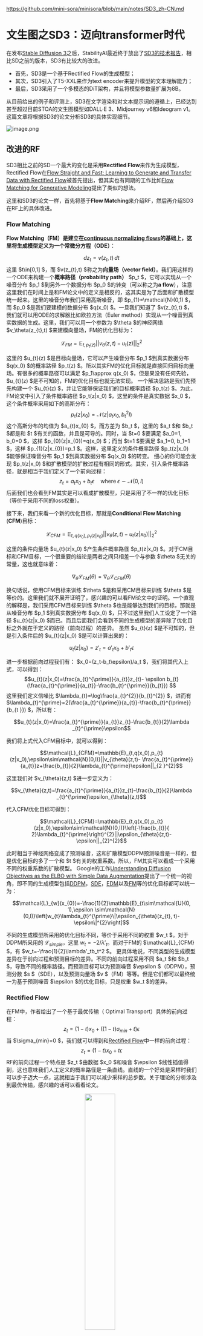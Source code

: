 https://github.com/mini-sora/minisora/blob/main/notes/SD3_zh-CN.md
# 文生图之SD3：迈向transformer时代

在发布[Stable Diffusion 3](https://stability.ai/news/stable-diffusion-3)之后，StabilityAI最近终于放出了[SD3的技术报告](https://stability.ai/news/stable-diffusion-3-research-paper)，相比SD之前的版本，SD3有比较大的改进。

- 首先，SD3是一个基于Rectified Flow的生成模型；
- 其次，SD3引入了T5-XXL来作为text encoder来提升模型的文本理解能力；
- 最后，SD3采用了一个多模态的DiT架构，并且将模型参数量扩展为8B。

从目前给出的例子和评测上，SD3在文字渲染和对文本提示词的遵循上，已经达到甚至超过目前STOA的文生图模型如DALL·E 3、Midjourney v6和Ideogram v1。这篇文章将根据SD3的论文分析SD3的具体实现细节。

![image.png](https://cdn.nlark.com/yuque/0/2024/png/21973811/1709871143271-c299f747-c675-46e1-9edf-db7bee6baab7.png#averageHue=%2380c8e1&clientId=u0cd23905-4720-4&from=paste&height=561&id=ub2bc6e58&originHeight=1235&originWidth=1920&originalType=binary&ratio=2.200000047683716&rotation=0&showTitle=false&size=3412261&status=done&style=none&taskId=u38b03b1a-8524-4475-a704-445bd0c5d8e&title=&width=872.7272538114189)

## 改进的RF

SD3相比之前的SD一个最大的变化是采用**Rectified Flow**来作为生成模型，Rectified Flow在[Flow Straight and Fast: Learning to Generate and Transfer Data with Rectified Flow](https://arxiv.org/abs/2209.03003)被首先提出，但其实也有同期的工作比如[Flow Matching for Generative Modeling](https://arxiv.org/abs/2210.02747)提出了类似的想法。

这里和SD3的论文一样，首先将基于**Flow Matching**来介绍RF，然后再介绍SD3在RF上的具体改进。

### Flow Matching

**Flow Matching（FM）**是建立在[continuous normalizing flows](https://arxiv.org/abs/1806.07366)的基础上，这里将生成模型定义为一个**常微分方程（ODE）**：

 $$dz_{t}=v(z_{t},t)\,dt $$
这里  $t\in[0,1] $，而  $v(z_{t},t) $称之为**向量场（vector field）**。我们用这样的一个ODE来构建一个**概率路径（probability path）**  $p_t $，它可以实现从一个噪音分布  $p_1  $到另外一个数据分布 $p_0 $的转变（可以称之为**a flow**），注意这里我们在时间上是和FM论文中的定义是相反的，这其实是为了后面和扩散模型统一起来。这里的噪音分布我们采用高斯噪音，即 $p_{1}=\mathcal{N}(0,1) $，而 $p_0 $是我们要建模的数据分布 $q(x_0) $。一旦我们知道了 $v(z_{t},t) $，我们就可以用ODE的求解器比如欧拉方法（Euler method）实现从一个噪音到真实数据的生成。这里，我们可以用一个参数为 $\theta $的神经网络 $v_\theta(z_{t},t) $来建模向量场，FM的优化目标为：
 ```math
 \displaystyle\mathcal{L}_{FM}=\mathbb{E}_{t,p_{t}(z)}||v_{\theta}(z,t)-u_{t}(z)||_{2}^{2} 
 ```
这里的 $u_{t}(z) $是目标向量场，它可以产生噪音分布 $p_1 $到真实数据分布 $q(x_0) $的概率路径 $p_t(z) $。所以其实FM的优化目标就是直接回归目标向量场。有很多的概率路径可以满足 $p_1\approx q(x_0) $，但是果没有任何先验， $u_{t}(z) $是不可知的，FM的优化目标也就无法实现。
一个解决思路是我们先预先构建一个 $u_{t}(z) $，并让它能够保证我们的目标概率路径 $p_t(z) $。为此，FM论文中引入了条件概率路径 $p_t(z|x_0) $，这里的条件是真实数据 $x_0 $，这个条件概率采用如下的高斯分布：
 $$p_{t}(z|x_{0})=\mathcal{N}(z|a_{t}x_{0}, b_{t}^{2}I) $$
这个高斯分布的均值为 $a_{t}x_{0} $，而方差为 $b_t $，这里的 $a_t $和 $b_t $都是和 $t $有关的函数，并且是可导的。同时，当 $t=0 $要满足 $a_0=1, b_0=0 $，这样 $p_{0}(z|x_{0})=q(x_0) $；而当 $t=1 $要满足 $a_1=0, b_1=1 $，这样 $p_{1}(z|x_{0})=p_1 $。这样，这里定义的条件概率路径 $p_t(z|x_0) $能够保证噪音分布 $p_1 $到真实数据分布 $q(x_0) $的转变。
细心的你可能会发现 $p_t(z|x_0) $和扩散模型的扩散过程有相同的形式。其实，引入条件概率路径，就是相当于我们定义了一个前向过程：
 $$z_{t}=a_{t}x_{0}+b_{t}\epsilon\quad\text{where}\;\epsilon\sim\mathcal{N}(0,I) $$
后面我们也会看到FM其实是可以看成扩散模型，只是采用了不一样的优化目标（等价于采用不同的loss权重）。

接下来，我们来看一个新的优化目标，那就是**Conditional Flow Matching** (**CFM**)目标：
 ```math
\mathcal{L}_{CFM}=\mathbb{E}_{t,q(x_0),p_{t}(z|x_0)}||v_{\theta}(z,t)-u_{t}(z|x_0)||_{2}^{2}
```
这里的条件向量场 $u_{t}(z|x_0) $产生条件概率路径 $p_t(z|x_0) $。对于CM目标和CFM目标，一个很重要的结论是两者之间只相差一个与参数 $\theta $无关的常量，这也就意味着：
```math
\nabla_{\theta} \mathcal{L}_{FM}(\theta) = \nabla_{\theta} \mathcal{L}_{CFM}(\theta)
```
换句话说，使用CFM目标来训练 $\theta $是和采用CM目标来训练 $\theta $是等价的。这里我们就不展开证明了，感兴趣的可以看FM论文中的证明。一个直观的解释是，我们采用CFM目标来训练 $\theta $也是能够达到我们的目标，那就是从噪音分布 $p_1 $到真实数据分布 $q(x_0) $，只不过这里我们人工设定了一个路径 $u_{t}(z|x_0) $而已。而且后面我们会看到不同的生成模型的差异除了优化目标之外就在于定义的路径（前向过程）的差异。
虽然 $u_{t}(z) $是不可知的，但是引入条件后的 $u_{t}(z|x_0) $是可以计算出来的：
```math
u_{t}(z|x_0)=z'_t=a'_{t}x_{0}+b'_{t}\epsilon
```
进一步根据前向过程我们有： $x_0=(z_t-b_t\epsilon)/a_t $，我们将其代入上式，可以得到：
 $$u_{t}(z|x_0)=\frac{a_{t}^{\prime}}{a_{t}}z_{t}-
\epsilon b_{t}(\frac{a_{t}^{\prime}}{a_{t}}-\frac{b_{t}^{\prime}}{b_{t}}) $$
这里我们定义信噪比 $\lambda_{t}=\log\frac{a_{t}^{2}}{b_{t}^{2}} $，进而有 $\lambda_{t}^{\prime}=2(\frac{a_{t}^{\prime}}{a_{t}}-\frac{b_{t}^{\prime}}{b_{t
}}) $，所以有：
```math
u_{t}(z|x_0)=\frac{a_{t}^{\prime}}{a_{t}}z_{t}-\frac{b_{t}}{2}\lambda
_{t}^{\prime}\epsilon
```
我们将上式代入CFM目标中，就可以得到：
```math
\mathcal{L}_{CFM}=\mathbb{E}_{t,q(x_0),p_{t}(z|x_0),\epsilon\sim\mathcal{N}(0,I)}||v_{\theta}(z,t)-
\frac{a_{t}^{\prime}}{a_{t}}z+\frac{b_{t}}{2}\lambda_{t}^{\prime}\epsilon||_{2
}^{2}
```
这里我们对 $v_{\theta}(z,t) $进一步定义为：
```math
v_{\theta}(z,t)=\frac{a_{t}^{\prime}}{a_{t}}z_{t}-\frac{b_{t}}{2}\lambda
_{t}^{\prime}\epsilon_{\theta}(z,t)
```
代入CFM优化目标可得到：
```math
\mathcal{L}_{CFM}=\mathbb{E}_{t,q(x_0),p_{t}(z|x_0),\epsilon\sim\mathcal{N}(0,I)}\left(-\frac{b_{t}}{
2}\lambda_{t}^{\prime}\right)^{2}||\epsilon_{\theta}(z,t)-\epsilon||_{2}^{2}
```
此时相当于神经网络变成了预测噪音，这和扩散模型DDPM预测噪音是一样的，但是优化目标的多了一个和 $t $有关的权重系数。所以，FM其实可以看成一个采用不同的权重系数的扩散模型。
Google的工作[Understanding Diffusion Objectives as the ELBO with Simple Data Augmentation](https://arxiv.org/abs/2303.00848)提出了一个统一的视角，即不同的生成模型包括[DDPM](https://arxiv.org/abs/2006.11239)，[SDE](https://arxiv.org/abs/2011.13456)，[EDM](https://arxiv.org/abs/2206.00364)以及[FM](https://arxiv.org/abs/2210.02747)等的优化目标都可以统一为：
```math
\mathcal{L}_{w}(x_{0})=-\frac{1}{2}\mathbb{E}_{t\sim\mathcal{U}(0, 1),\epsilon
\sim\mathcal{N}(0,I)}\left[w_{t}\lambda_{t}^{\prime}\|\epsilon_{\theta}(z_{t},
t)-\epsilon\|^{2}\right]
```
不同的生成模型所采用的优化目标不同，等价于采用不同的权重 $w_t $。对于DDPM所采用的 $`\mathcal{L}_{simple} `$，这里 $`w_t=-2/\lambda'_t `$。而对于FM的 $\mathcal{L}_{CFM} $，有 $w_t=-\frac{1}{2}\lambda'_tb_t^2 $。
更具体地说，不同类型的生成模型差异在于前向过程和预测目标的差异。不同的前向过程采用不同 $a_t $和 $b_t $，导致不同的概率路径。而预测目标可以为预测噪音 $\epsilon $（DDPM），预测分数 $s $（SDE），以及预测向量场 $v $（FM）等等。但是它们都可以最终统一为基于预测噪音 $\epsilon $的优化目标，只是权重 $w_t $的差异。

### Rectified Flow

在FM中，作者给出了一个基于最优传输（ Optimal Transport）具体的前向过程：
 $$z_t=(1-t)x_0+((1-t)\sigma_{min}+t)\epsilon $$
当 $\sigma_{min}=0 $，我们就可以得到和[Rectified Flow](https://arxiv.org/abs/2209.03003)中一样的前向过程：
 $$z_t=(1-t)x_0+t\epsilon $$
RF的前向过程一个特点是 $z_t $由数据 $x_0 $和噪音 $\epsilon $线性插值得到，这也意味我们人工定义的概率路径是一条直线。直线的一个好处是采样时我们可以步子迈大一点，这就相当于我们可以减少采样的总步数。关于理论的分析涉及到最优传输，感兴趣的话可以看看论文。

<div align="center">
<img src="https://cdn.nlark.com/yuque/0/2024/png/21973811/1709954243903-7d0255cc-7220-4aa3-8d4c-23ef451b0288.png#averageHue=%236ead5f&clientId=ue3b9ce99-4c1b-4&from=paste&height=187&id=u052dd81c&originHeight=412&originWidth=594&originalType=binary&ratio=2.200000047683716&rotation=0&showTitle=false&size=81030&status=done&style=none&taskId=u2084ac39-34e4-4f19-8137-0e397d5dc38&title=&width=269.9999941479077" width="40%"/>
  <div align="center">
  </div>
</div>

对于RF，有 $`z'_t=-x_0+\epsilon `$，所以其优化目标就变成了：
```math
\mathcal{L}_{RF}=\mathbb{E}_{t,q(x_0),p_{t}(z|x_0),\epsilon\sim\mathcal{N}(0,I)}||v_{\theta}(z,t)-
(\epsilon-x_0)||_{2
}^{2}
```
可以看到，最终RF的损失函数是非常简单的。如果将RF转成 $`\mathcal{L}_{w}(x_{0}) `$，其对应的 $w_t=-\frac{1}{2}\lambda'_tb_t^2=\frac{t}{1-t} $。

SD3论文中除了实验RF模型外，还对其它模型做了对比实验，这里也需要简单介绍一下。

首先是之前版本的SD所采用的(**LDM-**)**Linear**，LDM是基于DDPM，但和DDPM采用了不同的noise schedule。DDPM是基于离散时间 $t=0,\dots,T-1 $的扩散模型，给定扩散系数 $\beta_0 $和 $\beta_T $， $\beta_{t}=\beta_{0}+\frac{t}{T-1}(\beta_{T-1}-\beta_{0}) $（DDPM的noise schedule是线性的）。对于LDM， $`\beta_t=\left(\sqrt{\beta_0}+\frac t{T-1}(\sqrt{\beta_{T-1}}-\sqrt{\beta_0})\right)^2`$。根据 $\beta_t $，可以得到：
 $a_{t}=(\prod_{s=0}^{t}(1-\beta_{s}))^{\frac{1}{2}}, b_t=\sqrt{1-a^2_t} $

除了线性noise schedule，[I-DDPM](https://arxiv.org/abs/2102.09672)还提出了cosine noise schedule，其前向过程可以定义为（采用连续时间）：
 $$z_{t}=\cos (\frac{\pi}{2}t)x_{0}+\sin(\frac{\pi}{2}t)\epsilon $$

除了此外，SD3还实验了[EDM](https://arxiv.org/abs/2206.00364)，但这里我们不再展开了。

### 改进的采样方法

这里所说的采样是指的训练过程对时间步 $t $的采样，由于 $t $是和信噪比SNR正相关的，所以也可以说是对SNR的采样。对于RF，其默认使用均匀分布 $t\sim\mathcal{U}(0, 1) $进行采样，这也就是说各个时间步 $t $是同等对待的。但是SD3论文中认为不同时间步的任务难度是一样：两边相对容易，而中间是比较难的。所以，这里是设计了一些新的采样方法来提高中间时间步的权重。改变采样的分布，等价于改变权重系数：
 $$w_{t}^{\pi}=\frac{t}{1-t}\pi(t) $$
这里的 $\pi(t) $是采样 $t $所遵循的概率分布，当使用均匀分布 $t\sim\mathcal{U}(0, 1) $时， $\pi(t)=1 $。

下面我们介绍一下SD3论文中所实验的几种采样方法。
1. **Logit-Normal Sampling**
2. **Mode Sampling with Heavy Tails**
3. **CosMap**

第一个采样方法是**Logit-Normal Sampling**，这是采用[Logit-Normal分布](https://en.wikipedia.org/wiki/Logit-normal_distribution)，所谓的Logit-Normal分布是指变量的logit满足正态分布，对于Logit-Normal分布，其概率密度为：
 $$\pi_{\text{ln}}(t;m,s)=\frac{1}{s\sqrt{2\pi}}\frac{1}{t(1-t)}\exp(-
\frac{(\text{logit}(t)-m)^{2}}{2s^{2}}) $$
这里 $\text{logit}(t)=\log\frac{t}{1-t} $。其中参数 $m $可以控制 $t $的偏向（其中 $m=0 $时， $t=0.5 $是分布的峰值），参数 $s $控制分布的宽度（或者说是胖瘦）。下面是不同的参数下分布的可视化：

![image.png](https://cdn.nlark.com/yuque/0/2024/png/21973811/1709977129602-7e207ac3-d181-4cd4-a47e-43fbb3dcaeaf.png#averageHue=%23c0aba4&clientId=ud43ec78a-4dae-4&from=paste&height=430&id=u0c5406ad&originHeight=947&originWidth=1320&originalType=binary&ratio=2.200000047683716&rotation=0&showTitle=false&size=70150&status=done&style=none&taskId=u094a2a0b-a8a3-42d1-9527-5c8fb014039&title=&width=599.9999869953505)

在采样过程中，我们可以先基于正态分布 $u\sim\mathcal{N}(u;m,s) $采样出一个 $u $，然后再转成 $t=\frac{e^u}{1+e^u} $。

第二个采样方法是**Mode Sampling with Heavy Tails**。Logit-Normal分布的一个问题是两边 $t=0 $和 $t=1 $附近基本采样不到，这个可能会对性能有一定的影响。所以这个第二个采样方法是基于一个重尾分布。首先我们用定义如下的函数：
 $$f_{\text{mode}}(u;s)=1-u-s\cdot(\cos^{2}(\frac{\pi}{2}u)-
1+u) $$
这里 $-1\leq s\leq\frac{2}{\pi-2} $，此时函数是单调的，我们可以通过 $u\sim[0, 1], t=f_{\text{mode}}(u;s) $来采样时间步 $t $。根据[变量变换定理](https://en.wikipedia.org/wiki/Probability_density_function#Function_of_random_variables_and_change_of_variables_in_the_probability_density_function)，有 $\pi_{\text{mode}}(t;s)=\pi(u)\left|\frac{d}{dt}f_{\text{mode}}^{-1}(t)\right|=\left|\frac{d}{dt}f_{\text{mode}}^{-1}(t)\right| $。这里的参数 $s $控制分布是偏向中间（>0）还是偏向两边（<0），当 $s=0 $时，此时就相当于均匀分布了，即 $\pi_{\text{mode}}(t;0)=1 $。下面是不同 $s $下的分布可视化。
<div align="center">
<img src="https://cdn.nlark.com/yuque/0/2024/png/21973811/1709988419049-70ffb93f-27c5-44c5-81e1-3eb4db30fc79.png#averageHue=%23c5b6ae&clientId=uf9cd0e18-eeef-4&from=paste&height=430&id=ud27a5e9f&originHeight=947&originWidth=1320&originalType=binary&ratio=2.200000047683716&rotation=0&showTitle=false&size=70402&status=done&style=none&taskId=u20f08f83-ae04-4245-9a1e-f5476f24e28&title=&width=599.9999869953505" width="70%"/>
  <div align="center">
  </div>
</div>

最后一个采样方法是**CosMap**。这里其实是想实现下RF下的cosine schedule ，我们可以求解一个映射 $f:u\mapsto f(u)=t,\;u\in[0,1] $，让SNR和cosine schedule是一样的，即：
 $$2\log\frac{\cos(\frac{\pi}{2}u)}{\sin(\frac{\pi}{2}u)}=2\log\frac{1-f(u)}{f(u)} $$
通过上述等式可得：
 $$t=f(u)=1-\frac{1}{\tan(\frac{\pi}{2}u)+1} $$
同样根据变量变换定理，我们可以得到 $t $的概率密度：
 $$\pi_{\text{CosMap}}(t)=\left|\frac{d}{dt}f^{-1}(t)\right|=\frac{2}{\pi-2\pi t+%
2\pi t^{2}} $$

这里我们可以画出这个分布，如下所示，它也是中间概率密度高：

<div align="center">
<img src="https://cdn.nlark.com/yuque/0/2024/png/21973811/1709989279278-5c0ac254-cdee-45b7-aeab-1a3a8d24626b.png#averageHue=%23fbf9f9&clientId=u3f04dd1d-ba34-4&from=paste&height=566&id=u9ecb2841&originHeight=1245&originWidth=1643&originalType=binary&ratio=2.200000047683716&rotation=0&showTitle=false&size=87568&status=done&style=none&taskId=u7f6a2022-e850-433b-b10f-19a150292cc&title=&width=746.818165631334" width="60%"/>
  <div align="center">
  </div>
</div>

### 对比实验

为了验证RF是否在文生图上是有效的，SD3论文中做了一系列的对比实验，实验的模型共包括61个，分别是：

- 采用 $\epsilon $和 $v $优化目标，同时noise schedule采用linear和cosine，这共4个配置：`eps/linear`，`v/linear`，`eps/cos`, `v/cos`，其中`eps/linear`就是LDM所采用的配置。
- 采用RF和 $\pi_{\text{mode}}(t;s) $，这里记为`rf/mode(s)`，其中其中 $s $在−1～1.75之间均匀选取7个值，另外还包含一个 $s=0 $的配置，这其实就是原来的RF。所以这组总共8个配置。
- 采用RF和 $\pi_{\text{ln}}(t;m,s) $，这里记为`rf/lognorm(m, s)`，其中在 $m\sim[-1,1] $和 $s\sim[0.2,2.2] $以网格方式选择30组 $(m,s) $。
- 采用RF和 $\pi_{\text{CosMap}}(t) $，这里记为`rf/cosmap`。
- 采用EDM，记为 $edm(P_{m}, P_{s}) $，这两个参数决定EDM的SNR，其中在 $P_{m}\sim [-1.2,1.2] $和 $P_{s}\sim [0.6,1.8] $均匀选择15组。
- 采用EDM，但是schedule分别设置为`edm`和`rf`与`v/cos`的`log-SNR`加权匹配，这两个配置分别记为 $rf(edm/rf) $和 $v/cos(edm/cos) $。

每个模型的实验配置如下：

- **训练数据集**：ImageNet和CC12M两个数据集，其中ImageNet数据通过"a photo of a <class name>"构造成文本-图像对数据集。
- **评测指标**：CLIP score和FID（这里的FID采用CLIP来计算特征，而不是基于Inception V3），同时还基于validation loss选择模型。
- **评测数据集**：COCO-2014验证集。
- **采样器设置**：推理阶段均采用欧拉方法，共包括不同steps和CFG scale的6个配置，50 steps（CFG scale为1.0, 2.5, 5.0）以及CFG scale为5.0的5, 10, 25 steps。
- **权重**：非EMA和EMA权重。

每个实验用EMA权重在不同的训练steps基于validation loss最小来确定最优的模型。这里2个训练数据集+6个采样器设置+2套参数共产生24个组合，所以每个模型也会得到24个评测结果。由于评测指标是2个，所以采用多目标优化中非支配排序算法（基于Pareto最优）来进行排序。每一种配置（24种）单独进行排序，然后取平均值。下表展示了不同模型的rank结果（这里只展示每组配置的top 2）：

<div align="center">
<img src="https://cdn.nlark.com/yuque/0/2024/png/21973811/1709996338848-684bad56-5796-456f-9347-cf3d1e2d2dc3.png#averageHue=%23e9e9e9&clientId=u7b2f79d3-b092-4&from=paste&height=389&id=uadc214c6&originHeight=856&originWidth=876&originalType=binary&ratio=2.200000047683716&rotation=0&showTitle=false&size=163213&status=done&style=none&taskId=ub3c934b1-3690-4f6c-aba8-4058809b4dc&title=&width=398.1818095514599" width="60%"/>
  <div align="center">
  </div>
</div>

可以看到`rf/lognorm(0.00, 1.00)`是综合rank最高的，而且在`5 steps`和`50 steps`下也可以取得较好的rank。这里所采用的`lognorm(0.00, 1.00)`的时间采样方法也恰好是偏向中间时间步的，这说明对中间时间步加权是重要且有效的。这里也可以看到未改进的RF效果上反而是不如LDM所采用的`eps/linear`，而且经典的`eps/linear`的rank也仅次于几个改进的RF。

下表展示了不同的模型在`25 steps`下具体的CLIP score和FID，`rf/lognorm(0.00, 1.00)`两个数据集均表现不错，而经典的`eps/linear`其实也不差。

<div align="center">
<img src="https://cdn.nlark.com/yuque/0/2024/png/21973811/1709996841971-e610598d-2848-456a-8fa8-8c89989376f8.png#averageHue=%23e5e5e5&clientId=u2073db70-a462-4&from=paste&height=320&id=uc2d434f4&originHeight=704&originWidth=898&originalType=binary&ratio=2.200000047683716&rotation=0&showTitle=false&size=147794&status=done&style=none&taskId=ua1c4c7a7-21fd-4ed4-94e3-5eb2c3779ab&title=&width=408.18180933471575" width="60%"/>
  <div align="center">
  </div>
</div>

我们可以进一步去观察不同steps下各个模型的表现，如下图所示：

<div align="center">
<img src="https://cdn.nlark.com/yuque/0/2024/png/21973811/1709997009241-dc3b32e6-6ffc-410b-bfb7-9c69db47aef3.png#averageHue=%23fdfbfa&clientId=u2073db70-a462-4&from=paste&height=191&id=u0ad70fbf&originHeight=420&originWidth=747&originalType=binary&ratio=2.200000047683716&rotation=0&showTitle=false&size=180896&status=done&style=none&taskId=u2b85d0eb-ee26-4353-8b99-f92a5719f3a&title=&width=339.54544718600516" width="80%"/>
  <div align="center">
  </div>
</div>

可以看到RF模型在steps比较小时展现比较明显的优势，说明RF模型可以减少推理阶段的采样步数。当steps增加时，RF不如`eps/linear`，但是改进后的`rf/lognorm(0.00, 1.00)`依然能够超过`eps/linear`。

**总结：RF模型推理高效，但是通过改进时间采样方法对中间时间步加权能进一步提升效果，这里基于`lognorm(0.00, 1.00)`的采样方法从实验看是最优的。**

## 多模态DiT

SD3除了采用改进的RF，另外一个重要的改进就是采用了一个多模态DiT。多模态DiT的一个核心对图像的latent tokens和文本tokens拼接在一起，并采用两套独立的权重处理，但是在attention时统一处理。整个架构图如下所示：

![image.png](https://cdn.nlark.com/yuque/0/2024/png/21973811/1709997663380-2d5695d8-1710-49f7-b3f2-44332c7c6163.png#averageHue=%23f7f7f6&clientId=u4360d094-f3dc-4&from=paste&height=576&id=ue4fdd277&originHeight=1268&originWidth=1790&originalType=binary&ratio=2.200000047683716&rotation=0&showTitle=false&size=328031&status=done&style=none&taskId=udacba099-6bd1-4bb0-8952-d78363567c0&title=&width=813.6363460012708)

### 改进的autoencoder

这里的MM-DiT和DiT一样，依然是使用一个autoencoder（VAE）来将图像编码为latent，然后将latent转成patches，送入transformer处理。之前版本的SD所使用的autoencoder是将一个 $H\times W\times 3 $的图像编码为 $\frac{H}{8}\times \frac{W}{8} \times d $的latent，这里的 $d=4 $，这个压缩还是比较狠的，带来的不利影响是容易产生小物体畸变（比如人眼，文字等）。所以SD3通过增加 $d $来提升autoencoder的重建质量。下面是不同的 $d $的定量评估：

<div align="center">
<img src="https://cdn.nlark.com/yuque/0/2024/png/21973811/1710027366566-054cc2ee-9f66-4fca-bf40-0b72a9ba2397.png#averageHue=%23e6e6e6&clientId=u31486502-bc18-4&from=paste&height=238&id=ue334de01&originHeight=524&originWidth=1196&originalType=binary&ratio=2.200000047683716&rotation=0&showTitle=false&size=101821&status=done&style=none&taskId=u60e958b9-b75e-4f91-9130-10be8968aba&title=&width=543.6363518533631" width="60%"/>
  <div align="center">
  </div>
</div>

当 $d=16 $时，autoencoder的性能相比的 $d=4 $有一个比较大的提升，所以SD3使用16通道的autoencoder。要注意，虽然增加通道并不会对生成模型（UNet或者DiT）的参数带来大的影响（只需要修改网络第一层和最后一层的通道数），但是会增加任务的难度，当通道数从4增加到16，网络要拟合的内容增加了4倍，这也意味模型需要增加参数来提供足够的容量。SD3论文中的一个实验对比结果如下所示：

![image.png](https://cdn.nlark.com/yuque/0/2024/png/21973811/1710027665358-6eeb4bb4-40b7-49cd-8eb2-4fa951cc7625.png#averageHue=%23f4f4f4&clientId=u31486502-bc18-4&from=paste&height=420&id=u8f7dba8d&originHeight=924&originWidth=2458&originalType=binary&ratio=2.200000047683716&rotation=0&showTitle=false&size=256203&status=done&style=none&taskId=u3a834ac5-472e-44df-bedc-db1bd5b3398&title=&width=1117.2727030564936)

当模型参数小时，16通道的autoencoder并没有比4通道的autoencoder更好，但当模型参数增加时，16通道的autoencoder的优势慢慢展示出来，当模型深度到22时，16通道的autoencoder明显优于4通道的autoencoder。不过这里8通道的autoencoder在FID上也不差于16通道的autoencoder，但FID只是图像质量的一个间接评价指标，并不能提现图像细节的差异，从重建效果上看，16通道的autoencoder应该优势更明显，而且当模型变大后，上限更高。

比较类似的是，之前Meta的文生图模型[Emu](https://arxiv.org/abs/2309.15807)也采用16通道的autoencoder来提升图像细节。

<div align="center">
<img src="https://cdn.nlark.com/yuque/0/2024/png/21973811/1710028080032-19a56e26-c71e-4aef-a637-ba6cc9597631.png#averageHue=%23464b45&clientId=u31486502-bc18-4&from=paste&height=680&id=uf028abe4&originHeight=1496&originWidth=982&originalType=binary&ratio=2.200000047683716&rotation=0&showTitle=false&size=1270764&status=done&style=none&taskId=ua8743073-d092-423c-8d4c-3834baa72ae&title=&width=446.3636266889653" width="60%"/>
  <div align="center">
  </div>
</div>

而DALLE-3则是通过训练一个基于扩散模型的[latent decoder](https://github.com/openai/consistencydecoder)来解决4通道autoencoder的问题，但是不如直接采用16通道的autoencoder，直接从源头解决问题。

### 文本编码器

SD3的text encoder包含3个预训练好的模型：

- [CLIP ViT-L](https://huggingface.co/openai/clip-vit-large-patch14)：参数量约124M
- [OpenCLIP ViT-bigG](https://huggingface.co/laion/CLIP-ViT-bigG-14-laion2B-39B-b160k)：参数量约695M
- [T5-XXL encoder](https://huggingface.co/google/t5-v1_1-xxl)：参数量约4.7B

对比其他版本的Stable Diffusion 模型的text encoder
1. SD 1.x模型的text encoder使用CLIP ViT-L，
2. SD 2.x模型的text encoder采用OpenCLIP ViT-H，
3. 而SDXL的text encoder使用CLIP ViT-L + OpenCLIP ViT-bigG。
4. SD3更上一个台阶，加上了一个更大的T5-XXL encoder。

<div align="center">
<img src="https://cdn.nlark.com/yuque/0/2024/png/21973811/1710043899488-d17b835d-e9bc-4a49-b8ac-09a988ce933f.png#averageHue=%23dae8bf&clientId=uc68c02ea-a127-4&from=paste&height=475&id=ub3a47cdd&originHeight=1046&originWidth=1198&originalType=binary&ratio=2.200000047683716&rotation=0&showTitle=false&size=164610&status=done&style=none&taskId=u2732b966-5048-41be-b52a-3a90ddfb711&title=&width=544.54544274275" width="60%"/>
  <div align="center">
  </div>
</div>

谷歌的[Imagen](https://arxiv.org/abs/2205.11487)最早使用T5-XXL encoder作为文生图模型的text encoder，并证明预训练好的纯文本模型可以实现更好的文本理解能力，后面的工作，如NVIDIA的[eDiff-I](https://research.nvidia.com/labs/dir/eDiff-I/)和Meta的[Emu](https://arxiv.org/abs/2309.15807)采用T5-XXL encoder + CLIP作为text encoder，OpenAI的DALL-E 3也采用T5-XXL encoder。SD3加入T5-XXL encoder也是模型在文本理解能力特别是文字渲染上提升的一个关键。

具体地，SD3总共提取两个层面的特征。

首先提取两个CLIP text encoder的pooled embedding，它们是文本的全局语义特征，维度大小分别是768和1280，两个embedding拼接在一起得到2048的embedding，然后经过一个MLP网络之后和timestep embedding相加。

然后是文本细粒度特征。这里也先分别提取两个CLIP模型的倒数第二层的特征，拼接在一起可以得到77x2048维度的CLIP text embeddings；同样地也从T5-XXL encoder提取最后一层的特征T5 text embeddings，维度大小是77x4096（这里也限制token长度为77）。然后对CLIP text embeddings使用zero-padding得到和T5 text embeddings同维度的特征。最后，将padding后的CLIP text embeddings和T5 text embeddings在token维度上拼接在一起，得到154x4096大小的混合text embeddings。text embeddings将通过一个linear层映射到与图像latent的patch embeddings同维度大小，并和patch embeddings拼接在一起送入MM-DiT中。

采用CLIP+T5-XXL encoder相比单独的T5-XXL encoder可能带来性能增益，但是一个不利的影响是CLIP text encoder只能默认编码77 tokens长度的文本，这也限制了T5-XXL encoder的token长度（T5-XXL encoder能够编码512 tokens）。DALL-E 3可以输入比较长的文本，而这里的SD3默认只能处理77 tokens长度的文本。

### MM-DiT

MM-DiT和DiT一样也是处理图像latent空间，这里先对图像的latent转成patches，这里的patch size=2x2，和DiT的默认配置是一样的。patch embedding再加上positional embedding送入transformer中。

这里的重点是如何处理前面说的文本特征。对于CLIP pooled embedding可以直接和timestep embedding加在一起，并像DiT中所设计的adaLN-Zero一样将特征插入transformer block。

<div align="center">
<img src="https://cdn.nlark.com/yuque/0/2024/png/21973811/1710045264433-5b7383c3-0f6b-4b10-b819-7e381fe808dd.png#averageHue=%23c2d9b9&clientId=u877d4773-6aec-4&from=paste&height=415&id=ue135e485&originHeight=912&originWidth=1048&originalType=binary&ratio=2.200000047683716&rotation=0&showTitle=false&size=141666&status=done&style=none&taskId=u2c35a40d-4808-4ce6-8e84-0214557e44c&title=&width=476.36362603873283" width="60%"/>
  <div align="center">
  </div>
</div>

具体的实现代码如下所示：

```python
def modulate(x, shift, scale):
    return x * (1 + scale.unsqueeze(1)) + shift.unsqueeze(1)

class DiTBlock(nn.Module):
    """
    A DiT block with adaptive layer norm zero (adaLN-Zero) conditioning.
    """
    def __init__(self, hidden_size, num_heads, mlp_ratio=4.0, **block_kwargs):
        super().__init__()
        self.norm1 = nn.LayerNorm(hidden_size, elementwise_affine=False, eps=1e-6)
        self.attn = Attention(hidden_size, num_heads=num_heads, qkv_bias=True, **block_kwargs)
        self.norm2 = nn.LayerNorm(hidden_size, elementwise_affine=False, eps=1e-6)
        mlp_hidden_dim = int(hidden_size * mlp_ratio)
        approx_gelu = lambda: nn.GELU(approximate="tanh")
        self.mlp = Mlp(in_features=hidden_size, hidden_features=mlp_hidden_dim, act_layer=approx_gelu, drop=0)
        self.adaLN_modulation = nn.Sequential(
            nn.SiLU(),
            nn.Linear(hidden_size, 6 * hidden_size, bias=True)
        )

    def forward(self, x, c):
        shift_msa, scale_msa, gate_msa, shift_mlp, scale_mlp, gate_mlp = self.adaLN_modulation(c).chunk(6, dim=1)
        x = x + gate_msa.unsqueeze(1) * self.attn(modulate(self.norm1(x), shift_msa, scale_msa))
        x = x + gate_mlp.unsqueeze(1) * self.mlp(modulate(self.norm2(x), shift_mlp, scale_mlp))
        return x

```

对于序列的text embeddings，常规的处理方式是增加cross attention层来处理，其中text embeddings作为attention的keys和values，比如SD的UNet以及[PIXART-α](https://pixart-alpha.github.io/)（基于DiT）。但是SD3是直接将text embeddings和patch embeddings拼在一起处理，这样不需要额外引入cross-attention。由于text和image属于两个不同的模态，这里采用两套独立的参数来处理，即所有transformer层的学习参数是不共享的，但是共用一个self-attention来实现特征的交互。这等价于采用两个transformer模型来处理文本和图像，但在attention层连接，所以这是一个多模态模型，称之为MM-DiT。

<div align="center">
<img src="https://cdn.nlark.com/yuque/0/2024/png/21973811/1710079070290-a538fc10-6f73-49ff-8bb3-73429ffb617c.png#averageHue=%23eeeeef&clientId=ud46937b5-a5c6-4&from=paste&height=236&id=u7fa7b3eb&originHeight=520&originWidth=596&originalType=binary&ratio=2.200000047683716&rotation=0&showTitle=false&size=46153&status=done&style=none&taskId=ucb055a89-66aa-48bb-b4f0-0f45a6046bc&title=&width=270.90908503729463" width="60%"/>
  <div align="center">
  </div>
</div>

MM-DiT和之前文生图模型的一个区别是文本特征不再只是作为一个条件，而是和图像特征同等对待处理。论文中也基于CC12M数据集将MM-DiT和其它架构做了对比实验，这里对比的模型有DiT（这里的DiT是指的不引入cross-attention，直接将text tokens和patches拼接，但只有一套参数），CrossDiT（额外引入cross-attention），UViT（UNet和transformer混合架构），还有3套参数的MM-DiT（CLIP text tokens，T5-XXL text tokens和patches各一套参数）。不同架构的模型表现如下所示：

<div align="center">
<img src="https://cdn.nlark.com/yuque/0/2024/png/21973811/1710056801664-43f549d3-99f7-4bbe-958f-9da37f6ab0ba.png#averageHue=%23ededec&clientId=u8e1153aa-9cc4-4&from=paste&height=267&id=ua9e01bfe&originHeight=588&originWidth=990&originalType=binary&ratio=2.200000047683716&rotation=0&showTitle=false&size=278905&status=done&style=none&taskId=u77df6a8a-dd03-43c4-bf73-25c1aac8e10&title=&width=449.9999902465129" width="60%"/>
  <div align="center">
  </div>
</div>

可以看到MM-DiT是优于其它架构的，其中3套参数的MM-DiT略好于2套参数的MM-DiT，最终还是选择参数量更少的2套参数的MM-DiT。不过，这里和其它架构的对比是否保证了同参数大小，否则实验就显得有点不公平了。

MM-DiT的模型参数主要是模型的深度 $d $，即transformer block的数量，此时对应的模型中间特征的维度大小是 $64\cdot d $。这意味着当模型的深度 $d $增大为 $r\cdot d $，模型的参数量会增大 $r^3 $。比如深度为24的MM-DiT参数量为2B，最大的MM-DiT深度为38，其参数量为 $2B*(38/24)^3\approx 8B $。

### QK-Normalization

为了提升混合精度训练的稳定性，MM-DiT的self-attention层还采用了QK-Normalization。当模型变大，而且在高分辨率图像上训练时，attention层的attention-logit（Q和K的矩阵乘）会变得不稳定，导致训练出现NAN。这里的解决方案是采用[RMSNorm](https://arxiv.org/abs/1910.07467)（简化版LayerNorm）对attention的Q和K进行归一化。

<div align="center">
<img src="https://cdn.nlark.com/yuque/0/2024/png/21973811/1710058467147-3d36b382-82c6-4d77-ba67-d3276454ca02.png#averageHue=%23e9e9e9&clientId=ua5bc5921-c51e-4&from=paste&height=365&id=u25007bde&originHeight=802&originWidth=988&originalType=binary&ratio=2.200000047683716&rotation=0&showTitle=false&size=216160&status=done&style=none&taskId=u1301982c-020b-4534-8500-f64fce735f1&title=&width=449.090899357126" width="60%"/>
  <div align="center">
  </div>
</div>

### 变尺度位置编码

MM-DiT的位置编码和ViT一样采用2d的frequency embeddings（两个1d frequency embeddings进行concat）。SD3先在256x256尺寸下预训练，但最终会在以1024x1024为中心的多尺度上微调，这就需要MM-DiT的位置编码需要支持变尺度。SD3采用的解决方案是插值+扩展。

这里假定我们的目标分辨率的像素量为 $S^2 $，各个尺寸的图像满足 $H\times W\approx S^2 $(比如1024x1024，512x2048，2048x512），其中图像的宽和高最大分别为 $H_{\text {max}} $和 $W_{\text {max}} $。如果换算为MM-DiT的patches，有 $h_{\text{max}}=H_{\text{max}}/16,w_{\text{max}}=W_{\text{max}}/16, s=S/16 $，因为autoencoder下采样8x，而patch size为2x2，所以最终下采样16x。预训练模型的位置编码是在256x256下训练的，我们可以先通过插值的方式将位置编码应用到 $S\times S $尺度上，此时相当于位置 $p $处的网格值为 $p\cdot\frac{256}{S} $，进一步地，我们可以将其扩展支持最大的宽和高，以高为例子，这里有 $(p-\frac{h_{\text{max}}-s}{2})\cdot\frac{256}{S} $。对于不同的尺寸，我们只需要center crop出对应的2d网格进行embedding得到位置编码。下面的一个比较直观的示意图：

<div align="center">
<img src="https://cdn.nlark.com/yuque/0/2024/png/21973811/1710060830033-04baa21a-9610-4c33-a5c1-acbc2183f0e6.png#averageHue=%23fdfbfa&clientId=u1bfa8ed1-197c-4&from=paste&height=315&id=u42944c6d&originHeight=694&originWidth=708&originalType=binary&ratio=2.200000047683716&rotation=0&showTitle=false&size=25693&status=done&style=none&taskId=ue49e223a-7bf7-48c8-b1fb-47852649599&title=&width=321.81817484296073" width="30%"/>
  <div align="center">
  </div>
</div>

### timestep schedule的shift

对高分辨率的图像，如果采用和低分辨率图像的一样的noise schedule，会出现对图像的破坏不够的情况，如下图所示（图源自[On the Importance of Noise Scheduling for Diffusion Models](https://arxiv.org/abs/2301.10972)）：

![image.png](https://cdn.nlark.com/yuque/0/2024/png/21973811/1710061124200-58492ff4-882c-4751-b3f6-33dd80d39d5b.png#averageHue=%239da37e&clientId=ud6e82a60-3f2c-4&from=paste&height=285&id=ucdaa57f4&originHeight=628&originWidth=1948&originalType=binary&ratio=2.200000047683716&rotation=0&showTitle=false&size=1333797&status=done&style=none&taskId=u054cf05e-83a1-48df-86bd-b0528e9bff6&title=&width=885.4545262628354)

一个解决办法是对noise schedule进行偏移，对于RF模型来说，就是timestep schedule的shift。下面我们来理论分析如何进行shift。假定要处理的图像包含 $n=H\times W $个像素，但它是一个常量图像，所有的像素值均为 $c $。根据RF的前向过程，我们有 $z_{t}=(1-t)c\mathbf {1}+t\epsilon $，这里 $\mathbf {1},\epsilon\in\mathbb{R}^{n} $。 $z_t $可以产生 $n $个观察变量 $Y=(1-t)c+t\eta $，我们可以计算出均值和标准差： $\mathbb{E}(Y)=(1-t)c, \sigma(Y)=t $。根据 $z_t $我们可以估计出 $c $，其中估计值 $\hat{c}=\frac{1}{1-t}\frac{1}{n}\sum_{i=1}^{n}z_{t,i} $，其标准差为 $\sigma(t,n)=\frac{t}{1-t}\sqrt{\frac{1}{n}} $。这里的标准差可以看成我们对 $c $的破坏程度，可以看到当图像的宽和高都增大一倍时，破坏程度也相应降低了一倍。这里我们希望，分辨率 $n $下的 $\sigma(t_n,n) $和分辨率 $m $下的 $\sigma(t_m,m) $相同。求解可以得到：
 $$t_{m}=\frac{\sqrt{\frac{m}{n}}t_{n}}{1+(\sqrt{\frac{m}{n}}-1)t_{n}} $$
根据上式，我们可以计算出SNR，有：
 $$\lambda_{t_{m}}=2\log\frac{1-t_{m}}{t_m}=2\log\frac{1-t_{n}}{\sqrt{\frac{m}{n}}t_{n}}=\lambda_{t_{n}}-\log\frac{m}{n} $$
这意味两者的SNR要偏移一个 $\log\frac{m}{n} $。当分辨率变成1024x1024，论文中是通过人工评测实验来选择最优的 $\sqrt\frac{m}{n} $，实验最优值是3.0。

<div align="center">
<img src="https://cdn.nlark.com/yuque/0/2024/png/21973811/1710063072517-27b10d5a-94d7-4704-b12b-9adb25a4bb2a.png#averageHue=%23856d4e&clientId=u6ae7a9d4-5c99-4&from=paste&height=423&id=uf8260f07&originHeight=930&originWidth=976&originalType=binary&ratio=2.200000047683716&rotation=0&showTitle=false&size=761184&status=done&style=none&taskId=ub20c3128-4a19-45d4-855b-570dc248a84&title=&width=443.6363540208046" width="60%"/>
  <div align="center">
  </div>
</div>

### 模型scaling

transformer一个比较大的优势是有好的scaling能力：当增大模型带来性能的稳定提升。论文中也选择了不同规模大小的MM-DiT进行实验，不同大小的网络深度分别是15，18，21，30，38，其中最大的模型参数量为8B。结论是MM-DiT同样表现了比较好的scaling能力，当模型变大后，性能稳步提升，如下图所示：

![image.png](https://cdn.nlark.com/yuque/0/2024/png/21973811/1710072876414-84861915-7114-4b36-9037-2845420d2a37.png#averageHue=%23ededed&clientId=u65dfa064-d128-4&from=paste&height=475&id=udb111d76&originHeight=1046&originWidth=1974&originalType=binary&ratio=2.200000047683716&rotation=0&showTitle=false&size=567798&status=done&style=none&taskId=ubca5cf36-4dfe-4a5d-925b-0eb33cfa3e6&title=&width=897.272707824865)

这里的另外一个结论是validation loss可以作为一个很好的模型性能的衡量指标，它和文生图模型的一些评测指标如[CompBench](https://karine-h.github.io/T2I-CompBench/)和[GenEval](https://arxiv.org/abs/2310.11513)，以及人类偏好是正相关的。而且从目前的实验结果来看，还没有看到出现性能的饱和，这意味着继续增大模型，依然有可能继续提升。

下图展示了三个不同大小的模型生成图像的差异，可以看到大模型确实是质量最好的。

![image.png](https://cdn.nlark.com/yuque/0/2024/png/21973811/1710073453446-52fa6fe1-4693-45a8-8e4a-55ae8b76e359.png#averageHue=%23ccc3b5&clientId=u65dfa064-d128-4&from=paste&height=299&id=u6f55e84f&originHeight=658&originWidth=2000&originalType=binary&ratio=2.200000047683716&rotation=0&showTitle=false&size=1459648&status=done&style=none&taskId=u42ffe689-c891-488e-9216-3b09b33e0fc&title=&width=909.0908893868947)

而且更大的模型不仅性能更好，而且生成时可以用较少的采样步数，比如当步数为5步时，大模型的性能下降要比小模型要低。

<div align="center">
<img src="https://cdn.nlark.com/yuque/0/2024/png/21973811/1710073682350-92ae72d8-34e3-40a2-84eb-660f34536da2.png#averageHue=%23e1e1e1&clientId=u65dfa064-d128-4&from=paste&height=364&id=uc5ed8660&originHeight=800&originWidth=1222&originalType=binary&ratio=2.200000047683716&rotation=0&showTitle=false&size=162815&status=done&style=none&taskId=u172c5554-ba99-424b-8654-e77b158e13c&title=&width=555.4545334153927" width="60%"/>
  <div align="center">
  </div>
</div>

## 实现细节

这部分简单介绍一下SD3的一些实现细节，包括训练数据的处理以及训练参数等。

### 预训练数据处理

预训练数据集的大小和来源是没有的，但是预训练数据会进行一些筛选，包括：

1. 色情内容：使用NSFW检测模型来过滤。
2. 图像美学：使用评分系统移除预测分数较低的图像。
3. 重复内容：基于聚类的去重方法来移除训练数据中重复的图像，防止模型直接复制训练数据集中图像。（这部分策略附录部分很详细）

### 图像caption

和DALL-E 3一样，这里也对训练数据集中的图像生成高质量caption，这里使用的模型是多模态大模型[CogVLM](https://arxiv.org/abs/2311.03079)。训练过程中，使用50%的原始caption和50%的合成caption，使用合成caption能够提升模型性能，如下表所示。

<div align="center">
<img src="https://cdn.nlark.com/yuque/0/2024/png/21973811/1710077033336-266d1b2f-cfe4-4d91-a829-afb79c08691f.png#averageHue=%23eaeaea&clientId=ufbd695b2-1ca1-4&from=paste&height=374&id=udc4a6ca5&originHeight=822&originWidth=1232&originalType=binary&ratio=2.200000047683716&rotation=0&showTitle=false&size=168366&status=done&style=none&taskId=u8b1a8838-619b-4d0a-b390-ddf500bac83&title=&width=559.9999878623271" width="60%"/>
  <div align="center">
  </div>
</div>

### 预计算图像和文本特征

为了减少训练过程中所需显存，这里预先计算好图像经过autoencoder编码得到的latent，以及文本对应的text embedding，特别是T5，可以节省接近20B的显存。同时预先计算好特征，也会节省一部分时间。

![image.png](https://cdn.nlark.com/yuque/0/2024/png/21973811/1710077319739-7709b8d9-5290-4de5-b73a-ea633fe43af9.png#averageHue=%23ededed&clientId=ufbd695b2-1ca1-4&from=paste&height=275&id=uf7845797&originHeight=604&originWidth=2484&originalType=binary&ratio=2.200000047683716&rotation=0&showTitle=false&size=155796&status=done&style=none&taskId=u490f0a78-22c9-4b47-869a-ee3f24ac5d5&title=&width=1129.0908846185232)

但是预计算特征也不是没有代价的，首先是图像就不能做数据增强，好在文生图模型训练一般不太需要数据增强，其次需要一定的存储空间，而且加载特征也需要时间。预计算特征其实就是空间换时间。

### Classifier-Free Guidance

<div align="center">
<img src="https://cdn.nlark.com/yuque/0/2024/png/21973811/1710043899488-d17b835d-e9bc-4a49-b8ac-09a988ce933f.png#averageHue=%23dae8bf&clientId=uc68c02ea-a127-4&from=paste&height=475&id=ub3a47cdd&originHeight=1046&originWidth=1198&originalType=binary&ratio=2.200000047683716&rotation=0&showTitle=false&size=164610&status=done&style=none&taskId=u2732b966-5048-41be-b52a-3a90ddfb711&title=&width=544.54544274275" width="60%"/>
  <div align="center">
  </div>
</div>

训练过程需要对文本进行一定的drop来实现Classifier-Free Guidance，这里是三个text encoder各以46.4%的比例单独drop，这也意味着text完全drop的比例为 $(46.4\%)^3\approx10\% $。

三个text encoder独立drop的一个好处是推理时可以灵活使用text encoder。比如，我们可以去掉比较吃显存的T5模型，只保留两个CLIP text encoder，实验发现这并不会影响视觉美感（没有T5的胜率为50%），并且只会导致文本遵循度略有下降（胜率为46%），这种情况包括文本提示词包含高度详细的场景描述或大量文字。然而，如果想生成文字，还是加上T5，没有T5的胜率只有38%。下面是一些具体的例子：

<div align="center">
<img src="https://cdn.nlark.com/yuque/0/2024/png/21973811/1710079180625-9e38bb96-f37b-4d7b-8cfb-c9a961a2e6e5.png#averageHue=%23cbc2b8&clientId=ud46937b5-a5c6-4&from=paste&height=580&id=uae41fe71&originHeight=1276&originWidth=1256&originalType=binary&ratio=2.200000047683716&rotation=0&showTitle=false&size=1451122&status=done&style=none&taskId=u07660504-1f87-4569-8d97-2087a78025a&title=&width=570.9090785349699" width="60%"/>
  <div align="center">
  </div>
</div>

### Direct Preference Optimization(DPO) 直接偏好优化

SD3最后基于DPO来进一步提升性能，DPO相比RLHF的一个优势不需要单独训练一个reward模型，而且直接基于成对的比较数据训练。

DPO目前已经成功应用在文生图上：[Diffusion Model Alignment Using Direct Preference Optimization](https://arxiv.org/abs/2311.12908)。SD3这里没有finetune整个网络，而是基于rank=128的LoRA，经过DPO后，图像生成质量有一定的提升，如下所示：

![image.png](https://cdn.nlark.com/yuque/0/2024/png/21973811/1710080225202-ab0ee4c2-976d-4aed-afe6-40ba7bd923f4.png#averageHue=%23768753&clientId=u4b3e7416-8f0d-4&from=paste&height=615&id=ua020c3cd&originHeight=1352&originWidth=1708&originalType=binary&ratio=2.200000047683716&rotation=0&showTitle=false&size=3027510&status=done&style=none&taskId=uab9a93f7-3f98-40da-8597-ca0dcc92009&title=&width=776.3636195364081)

## 性能评测

性能评测包括定量评测和人工评测。

### 定量评测

定量评测基于GenEval，SD3和其它模型的对比如下所示，可以看到最大的模型在经过DPO后超过DALL-E 3。

<div align="center">
<img src="https://cdn.nlark.com/yuque/0/2024/png/21973811/1710080365933-6ff71bc7-27e7-4792-a350-e9d533c8ed31.png#averageHue=%23e6e6e6&clientId=u4b3e7416-8f0d-4&from=paste&height=480&id=u8992a16c&originHeight=1056&originWidth=1346&originalType=binary&ratio=2.200000047683716&rotation=0&showTitle=false&size=276189&status=done&style=none&taskId=ub47b8866-a959-44b5-8e14-9bd1129159b&title=&width=611.8181685573801" width="60%"/>
  <div align="center">
  </div>
</div>

![image.png](https://cdn.nlark.com/yuque/0/2024/png/21973811/1710079812121-162e0aa0-2b94-4300-b686-a813bf2ebc48.png#averageHue=%23449695&clientId=u4b3e7416-8f0d-4&from=paste&height=1048&id=u1982f846&originHeight=2305&originWidth=3953&originalType=binary&ratio=2.200000047683716&rotation=0&showTitle=false&size=13739371&status=done&style=none&taskId=u99f09682-040c-4dd8-b1a0-dbf200e56dd&title=&width=1796.8181428731973)

### 人工评测

人工评测包括三个方面：
- **Prompt following**: Which image looks more representative to the text shown above and faithfully follows it?
- **Visual aesthetics**: Given the prompt, which image is of higher-quality and aesthetically more pleasing? 
- **Typography**: Which image more accurately shows/displays the text specified in the above description? More accurate spelling is preferred! Ignore other aspects.

评测结果如下所示，这里对比的模型有SOTA的模型：MJ-V6，Ideogram-V1.0，DALL-E 3，在文字生成方面，SD3基本大幅赢过其它模型（和Ideogram-V1.0相差上下），在图像质量和文本提示词遵循方面也和SOTA模型不相上下。

<div align="center">
<img src="https://cdn.nlark.com/yuque/0/2024/png/21973811/1710080613817-dd0cd8e0-3058-4398-8dc3-645f31f5e40a.png#averageHue=%23f5f3e3&clientId=u4b3e7416-8f0d-4&from=paste&height=408&id=u0154f149&originHeight=897&originWidth=1196&originalType=binary&ratio=2.200000047683716&rotation=0&showTitle=false&size=319593&status=done&style=none&taskId=u44b3bf4e-5120-4c6f-8a21-bb9775ea2cd&title=&width=543.6363518533631" width="60%"/>
  <div align="center">
  </div>
</div>

## 小结

SD3可以说是集大成者，基本上把业界最好的或者最成熟的方案都用上了，比如RF和DiT，以及DPO等等。

SD3的正式发布，也基本宣告文生图进入transformer时代了，现在的模型才是8B，未来更大的模型也定会出现。

## 参考

- [https://stability.ai/news/stable-diffusion-3-research-paper](https://stability.ai/news/stable-diffusion-3-research-paper)
- [https://arxiv.org/abs/2212.09748](https://arxiv.org/abs/2212.09748)
- [https://arxiv.org/abs/2403.03206](https://arxiv.org/abs/2403.03206)
- [https://arxiv.org/abs/2210.02747](https://arxiv.org/abs/2210.02747)
- [https://arxiv.org/abs/2303.00848](https://arxiv.org/abs/2303.00848)
- [https://arxiv.org/abs/2209.03003](https://arxiv.org/abs/2209.03003)
- [https://arxiv.org/abs/2209.14577](https://arxiv.org/abs/2209.14577)
